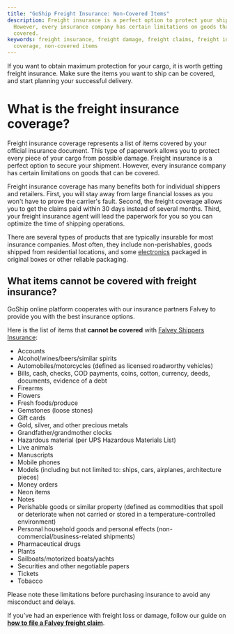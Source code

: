 ```yaml
---
title: "GoShip Freight Insurance: Non-Covered Items"
description: Freight insurance is a perfect option to protect your shipment.
  However, every insurance company has certain limitations on goods that can be
  covered.
keywords: freight insurance, freight damage, freight claims, freight insurance
  coverage, non-covered items
---
```

If you want to obtain maximum protection for your cargo, it is worth getting freight insurance. Make sure the items you want to ship can be covered, and start planning your successful delivery.

# **What is the freight insurance coverage?**

Freight insurance coverage represents a list of items covered by your official insurance document. This type of paperwork allows you to protect every piece of your cargo from possible damage. Freight insurance is a perfect option to secure your shipment. However, every insurance company has certain limitations on goods that can be covered.

Freight insurance coverage has many benefits both for individual shippers and retailers. First, you will stay away from large financial losses as you won't have to prove the carrier's fault. Second, the freight coverage allows you to get the claims paid within 30 days instead of several months. Third, your freight insurance agent will lead the paperwork for you so you can optimize the time of shipping operations.

There are several types of products that are typically insurable for most insurance companies. Most often, they include non-perishables, goods shipped from residential locations, and some [electronics](https://www.goship.com/electronics) packaged in original boxes or other reliable packaging. 

## **What items cannot be covered with freight insurance?**

GoShip online platform cooperates with our insurance partners Falvey to provide you with the best insurance options. 



Here is the list of items that **cannot be covered** with [Falvey Shippers Insurance](https://falveyinsurancegroup.com/falvey-shippers-insurance/):

* Accounts
* Alcohol/wines/beers/similar spirits
* Automobiles/motorcycles (defined as licensed roadworthy vehicles)
* Bills, cash, checks, COD payments, coins, cotton, currency, deeds, documents, evidence of a debt
* Firearms
* Flowers
* Fresh foods/produce
* Gemstones (loose stones)
* Gift cards
* Gold, silver, and other precious metals
* Grandfather/grandmother clocks
* Hazardous material (per UPS Hazardous Materials List)
* Live animals
* Manuscripts
* Mobile phones
* Models (including but not limited to: ships, cars, airplanes, architecture pieces)
* Money orders
* Neon items
* Notes
* Perishable goods or similar property (defined as commodities that spoil or deteriorate when not carried or stored in a temperature-controlled environment)
* Personal household goods and personal effects (non-commercial/business-related shipments)
* Pharmaceutical drugs
* Plants
* Sailboats/motorized boats/yachts
* Securities and other negotiable papers
* Tickets
* Tobacco

Please note these limitations before purchasing insurance to avoid any misconduct and delays.

If you’ve had an experience with freight loss or damage, follow our guide on **[how to file a Falvey freight claim](https://www.goship.com/falvey-freight-claim/)**.